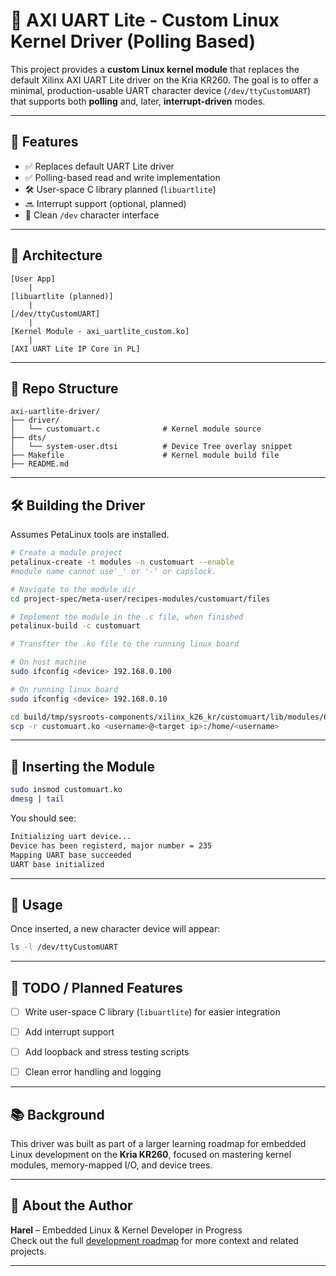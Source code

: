 # 🧵 AXI UART Lite - Custom Linux Kernel Driver (Polling Based)

This project provides a **custom Linux kernel module** that replaces the default Xilinx AXI UART Lite driver on the Kria KR260. The goal is to offer a minimal, production-usable UART character device (`/dev/ttyCustomUART`) that supports both **polling** and, later, **interrupt-driven** modes.

---

## 📌 Features

- ✅ Replaces default UART Lite driver
- ✅ Polling-based read and write implementation
- 🛠️ User-space C library planned (`libuartlite`)
- 🔜 Interrupt support (optional, planned)
- 📁 Clean `/dev` character interface

---

## 🧱 Architecture

```
[User App]
    |
[libuartlite (planned)]
    |
[/dev/ttyCustomUART]
    |
[Kernel Module - axi_uartlite_custom.ko]
    |
[AXI UART Lite IP Core in PL]
```

---

## 📂 Repo Structure

```
axi-uartlite-driver/
├── driver/
│   └── customuart.c              # Kernel module source
├── dts/
│   └── system-user.dtsi          # Device Tree overlay snippet
├── Makefile                      # Kernel module build file
├── README.md                     
```

---

## 🛠️ Building the Driver

Assumes PetaLinux tools are installed.

```bash
# Create a module project
petalinux-create -t modules -n customuart --enable
#module name cannot use'_' or '-' or capslock.

# Navigate to the module dir
cd project-spec/meta-user/recipes-modules/customuart/files

# Implement the module in the .c file, when finished
petalinux-build -c customuart

# Transfter the .ko file to the running linux board

# On host machine
sudo ifconfig <device> 192.168.0.100

# On running linux board
sudo ifconfig <device> 192.168.0.10

cd build/tmp/sysroots-components/xilinx_k26_kr/customuart/lib/modules/6.1.5-xilinx-v2023.1/extra/
scp -r customuart.ko <username>@<target ip>:/home/<username>
```

---

## 🚀 Inserting the Module

```bash
sudo insmod customuart.ko
dmesg | tail
```

You should see:

```bash
Initializing uart device...
Device has been registerd, major number = 235
Mapping UART base succeeded
UART base initialized
```

---

## 📖 Usage

Once inserted, a new character device will appear:

```bash
ls -l /dev/ttyCustomUART
```
---

## 👷 TODO / Planned Features

- [ ] Write user-space C library (`libuartlite`) for easier integration
- [ ] Add interrupt support 
- [ ] Add loopback and stress testing scripts
- [ ] Clean error handling and logging


---

## 📚 Background

This driver was built as part of a larger learning roadmap for embedded Linux development on the **Kria KR260**, focused on mastering kernel modules, memory-mapped I/O, and device trees.

---

## 🙋 About the Author

**Harel** – Embedded Linux & Kernel Developer in Progress  
Check out the full [development roadmap](https://github.com/harelgrecht/kr260-linux-roadmap.git) for more context and related projects.

---